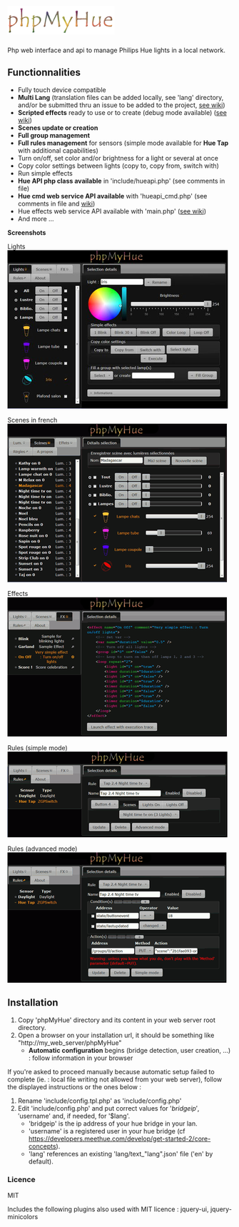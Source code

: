 # ![phpMyHue](img/phpmyhue.png)

Php web interface and api to manage Philips Hue lights in a local network.

## Functionnalities

* Fully touch device compatible
* **Multi Lang** (translation files can be added locally, see 'lang' directory, and/or be submitted thru an issue to be added to the project, [see wiki](https://github.com/FredBardin/phpMyHue/wiki/Multi-lang))
* **Scripted effects** ready to use or to create (debug mode available) ([see wiki](https://github.com/FredBardin/phpMyHue/wiki/Effects-scripts)) 
* **Scenes update or creation**
* **Full group management**
* **Full rules management** for sensors (simple mode available for **Hue Tap** with additional capabilities)
* Turn on/off, set color and/or brightness for a light or several at once
* Copy color settings between lights (copy to, copy from, switch with)
* Run simple effects
* **Hue API php class available** in 'include/hueapi.php' (see comments in file)
* **Hue cmd web service API available** with 'hueapi_cmd.php' (see comments in file and [wiki](https://github.com/FredBardin/phpMyHue/wiki/Web-services-API))
* Hue effects web service API available with 'main.php' ([see wiki](https://github.com/FredBardin/phpMyHue/wiki/Web-services-API))
* And more ...

**Screenshots**

Lights  
![screenshot](pmh_lights.jpg)

Scenes in french  
![screenshot](pmh_scenes.png)

Effects  
![screenshot](pmh_effects.png)

Rules (simple mode)  
![screenshot](pmh_rules_simple.png)

Rules (advanced mode)  
![screenshot](pmh_rules_advanced.png)

## Installation

1. Copy 'phpMyHue' directory and its content in your web server root directory.
2. Open a browser on your installation url, it should be something like "http://my_web_server/phpMyHue"
    * **Automatic configuration** begins (bridge detection, user creation, ...) : follow information in your browser

If you're asked to proceed manually because automatic setup failed to complete (ie. : local file writing not allowed from your web server), follow the displayed instructions or the ones below :

1. Rename 'include/config.tpl.php' as 'include/config.php'
2. Edit 'include/config.php' and put correct values for '$bridgeip', '$username' and, if needed, for '$lang'.  
    * 'bridgeip' is the ip address of your hue bridge in your lan.  
    * 'username' is a registered user in your hue bridge (cf https://developers.meethue.com/develop/get-started-2/core-concepts).  
    * 'lang' references an existing 'lang/text_"lang".json' file ('en' by default).  

### Licence

MIT

Includes the following plugins also used with MIT licence : jquery-ui, jquery-minicolors

